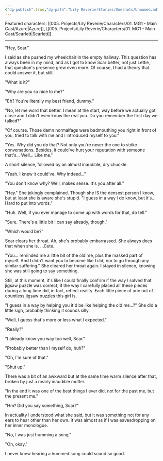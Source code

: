 ```yaml
---
{"dg-publish":true,"dg-path":"Lily Reverie/Stories/Oneshots/Unnamed.md","permalink":"/lily-reverie/stories/oneshots/unnamed/","created":"2024-01-20T03:02:34.645-03:00","updated":"2024-01-20T03:46:09.879-03:00"}
---
```


Featured characters: [[005. Projects/Lily Reverie/Characters/01. MG1 - Main Cast/Azure\|Azure]], [[005. Projects/Lily Reverie/Characters/01. MG1 - Main Cast/Scarlett\|Scarlett]]

---

"Hey, Scar."

I said as she pushed my wheelchair in the empty hallway. This question has always been in my mind, and as I got to know Scar better, not just Lettie, that question's presence grew even more. Of course, I had a theory that could answer it, but still.

"What is it?"

"Why are you so nice to me?"

"Eh? You're literally my best friend, dummy."

"No, let me word that better. I mean at the start, way before we actually got close and I didn't even know the real you. Do you remember the first day we talked?"

"Of course. Those damn normalfags were badmouthing you right in front of you, tried to talk with me and I introduced myself to you."

"Yes. Why did you do that? Not only you're never the one to strike conversations. Besides, it could've hurt your reputation with someone that's... Well... Like me."

A short silence, followed by an almost inaudible, dry chuckle.

"Yeah. I knew it could've. Why indeed..."

"You don't know why? Well, makes sense. It's you after all."

"Hey." She jokingly complained. Though she IS the densest person I know, but at least she is aware she's stupid. "I guess in a way I do know, but it's... Hard to put into words."

"Huh. Well, if you ever manage to come up with words for that, do tell."

"Sure. There's a little bit I can say already, though."

"Which would be?"

Scar clears her throat. Ah, she's probably embarrassed. She always does that when she is. ...Cute.

"You... reminded me a little bit of the old me, plus the masked part of myself. And I didn't want you to become like I did, nor to go through any similar suffering." She cleared her throat again. I stayed in silence, knowing she was still going to say something.

Still, at this moment, it's like I could finally confirm if the way I solved that jigsaw puzzle was correct, if the way I carefully placed all these pieces during a long time did, in fact, reflect reality. Each little piece of one out of countless jigsaw puzzles this girl is.

"I guess in a way by helping you it'd be like helping the old me...?" She did a little sigh, probably thinking it sounds silly.

"Well, I guess that's more or less what I expected."

"Really?"

"I already know you way too well, Scar."

"Probably better than I myself do, huh?"

"Oh, I'm sure of that."

"Shut up."

There was a bit of an awkward but at the same time warm silence after that, broken by just a nearly inaudible mutter.

"In the end it was one of the best things I ever did, not for the past me, but the present me."

"Hm? Did you say something, Scar?"

In actuality I understood what she said, but it was something not for any ears to hear other than her own. It was almost as if I was eavesdropping on her inner monologue.

"No, I was just humming a song."

"Oh, okay."

I never knew hearing a hummed song could sound so good.